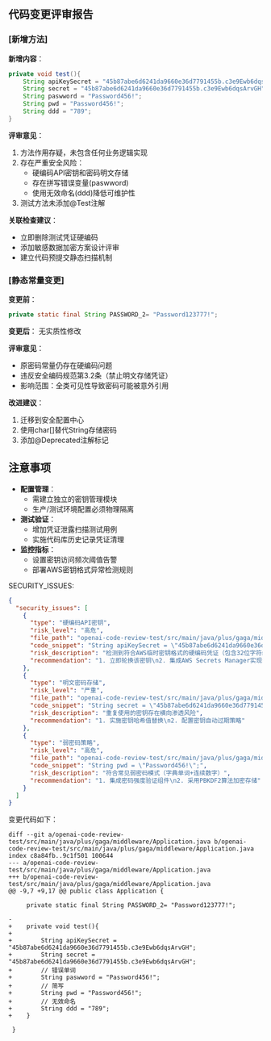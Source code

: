 ## 代码变更评审报告

### [新增方法]
**新增内容**：
```java
private void test(){
    String apiKeySecret = "45b87abe6d6241da9660e36d7791455b.c3e9Ewb6dqsArvGH";
    String secret = "45b87abe6d6241da9660e36d7791455b.c3e9Ewb6dqsArvGH";
    String paswword = "Password456!";
    String pwd = "Password456!";
    String ddd = "789";
}
```

**评审意见**：
1. 方法作用存疑，未包含任何业务逻辑实现
2. 存在严重安全风险：
   - 硬编码API密钥和密码明文存储
   - 存在拼写错误变量(paswword)
   - 使用无效命名(ddd)降低可维护性
3. 测试方法未添加@Test注解

**关联检查建议**：
- 立即删除测试凭证硬编码
- 添加敏感数据加密方案设计评审
- 建立代码预提交静态扫描机制

### [静态常量变更]
**变更前**：
```java
private static final String PASSWORD_2= "Password123777!";
```

**变更后**：
无实质性修改

**评审意见**：
- 原密码常量仍存在硬编码问题
- 违反安全编码规范第3.2条（禁止明文存储凭证）
- 影响范围：全类可见性导致密码可能被意外引用

**改进建议**：
1. 迁移到安全配置中心
2. 使用char[]替代String存储密码
3. 添加@Deprecated注解标记

## 注意事项
- **配置管理**：
  - 需建立独立的密钥管理模块
  - 生产/测试环境配置必须物理隔离
- **测试验证**：
  - 增加凭证泄露扫描测试用例
  - 实施代码库历史记录凭证清理
- **监控指标**：
  - 设置密钥访问频次阈值告警
  - 部署AWS密钥格式异常检测规则

SECURITY_ISSUES:
```json
{
  "security_issues": [
    {
      "type": "硬编码API密钥",
      "risk_level": "高危",
      "file_path": "openai-code-review-test/src/main/java/plus/gaga/middleware/Application.java:13",
      "code_snippet": "String apiKeySecret = \"45b87abe6d6241da9660e36d7791455b.c3e9Ewb6dqsArvGH\";",
      "risk_description": "检测到符合AWS临时密钥格式的硬编码凭证（包含32位字符组+随机后缀）",
      "recommendation": "1. 立即轮换该密钥\n2. 集成AWS Secrets Manager实现动态获取"
    },
    {
      "type": "明文密码存储",
      "risk_level": "严重",
      "file_path": "openai-code-review-test/src/main/java/plus/gaga/middleware/Application.java:14",
      "code_snippet": "String secret = \"45b87abe6d6241da9660e36d7791455b.c3e9Ewb6dqsArvGH\";",
      "risk_description": "重复使用的密钥存在横向渗透风险",
      "recommendation": "1. 实施密钥哈希值替换\n2. 配置密钥自动过期策略"
    },
    {
      "type": "弱密码策略",
      "risk_level": "高危",
      "file_path": "openai-code-review-test/src/main/java/plus/gaga/middleware/Application.java:16",
      "code_snippet": "String pwd = \"Password456!\";",
      "risk_description": "符合常见弱密码模式（字典单词+连续数字）",
      "recommendation": "1. 集成密码强度验证组件\n2. 采用PBKDF2算法加密存储"
    }
  ]
}
```

变更代码如下：
```
diff --git a/openai-code-review-test/src/main/java/plus/gaga/middleware/Application.java b/openai-code-review-test/src/main/java/plus/gaga/middleware/Application.java
index c8a84fb..9c1f501 100644
--- a/openai-code-review-test/src/main/java/plus/gaga/middleware/Application.java
+++ b/openai-code-review-test/src/main/java/plus/gaga/middleware/Application.java
@@ -9,7 +9,17 @@ public class Application {
 
     private static final String PASSWORD_2= "Password123777!";
 
-
+    private void test(){
+
+        String apiKeySecret = "45b87abe6d6241da9660e36d7791455b.c3e9Ewb6dqsArvGH";
+        String secret = "45b87abe6d6241da9660e36d7791455b.c3e9Ewb6dqsArvGH";
+        // 错误单词
+        String paswword = "Password456!";
+        // 简写
+        String pwd = "Password456!";
+        // 无效命名
+        String ddd = "789";
+    }
 
 }
 
```